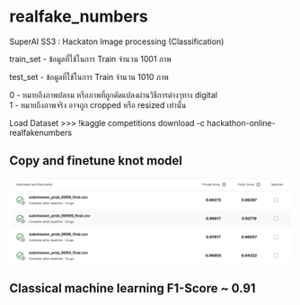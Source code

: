 # realfake_numbers
SuperAI SS3 : Hackaton Image processing (Classification)

train_set - ข้อมูลที่ใช้ในการ Train จำนวน 1001 ภาพ

test_set - ข้อมูลที่ใช้ในการ Train จำนวน 1010 ภาพ

0 - หมายถึงภาพปลอม หรือภาพที่ถูกดัดแปลงผ่านวิธีการต่างๆทาง digital<br />
1 - หมายถึงภาพจริง อาจถูก cropped หรือ resized เท่านั้น<br />

Load Dataset >>> !kaggle competitions download -c hackathon-online-realfakenumbers

## Copy and finetune knot model

<img src="pic/score.png">

## Classical machine learning F1-Score ~ 0.91
